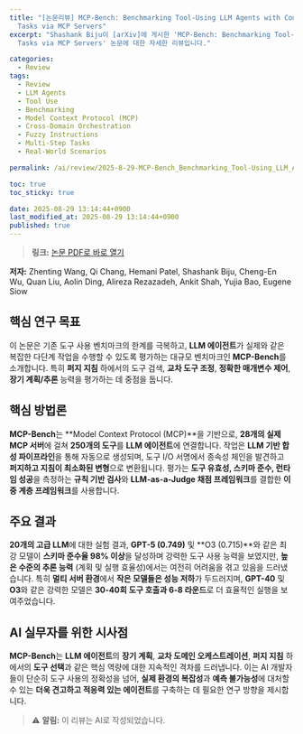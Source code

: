 ```yaml
---
title: "[논문리뷰] MCP-Bench: Benchmarking Tool-Using LLM Agents with Complex Real-World
  Tasks via MCP Servers"
excerpt: "Shashank Biju이 [arXiv]에 게시한 'MCP-Bench: Benchmarking Tool-Using LLM Agents with Complex Real-World
  Tasks via MCP Servers' 논문에 대한 자세한 리뷰입니다."

categories:
  - Review
tags:
  - Review
  - LLM Agents
  - Tool Use
  - Benchmarking
  - Model Context Protocol (MCP)
  - Cross-Domain Orchestration
  - Fuzzy Instructions
  - Multi-Step Tasks
  - Real-World Scenarios

permalink: /ai/review/2025-8-29-MCP-Bench_Benchmarking_Tool-Using_LLM_Agents_with_Complex_Real-World_Tasks_via_MCP_Servers/

toc: true
toc_sticky: true

date: 2025-08-29 13:14:44+0900
last_modified_at: 2025-08-29 13:14:44+0900
published: true
---
```

> **링크:** [논문 PDF로 바로 열기](https://arxiv.org/abs/2508.20453)

**저자:** Zhenting Wang, Qi Chang, Hemani Patel, Shashank Biju, Cheng-En Wu, Quan Liu, Aolin Ding, Alireza Rezazadeh, Ankit Shah, Yujia Bao, Eugene Siow



## 핵심 연구 목표
이 논문은 기존 도구 사용 벤치마크의 한계를 극복하고, **LLM 에이전트**가 실제와 같은 복잡한 다단계 작업을 수행할 수 있도록 평가하는 대규모 벤치마크인 **MCP-Bench**를 소개합니다. 특히 **퍼지 지침** 하에서의 도구 검색, **교차 도구 조정**, **정확한 매개변수 제어**, **장기 계획/추론** 능력을 평가하는 데 중점을 둡니다.

## 핵심 방법론
**MCP-Bench**는 **Model Context Protocol (MCP)**을 기반으로, **28개의 실제 MCP 서버**에 걸쳐 **250개의 도구**를 **LLM 에이전트**에 연결합니다. 작업은 **LLM 기반 합성 파이프라인**을 통해 자동으로 생성되며, 도구 I/O 서명에서 종속성 체인을 발견하고 **퍼지하고 지침이 최소화된 변형**으로 변환됩니다. 평가는 **도구 유효성, 스키마 준수, 런타임 성공**을 측정하는 **규칙 기반 검사**와 **LLM-as-a-Judge 채점 프레임워크**를 결합한 **이중 계층 프레임워크**를 사용합니다.

## 주요 결과
**20개의 고급 LLM**에 대한 실험 결과, **GPT-5 (0.749)** 및 **O3 (0.715)**와 같은 최강 모델이 **스키마 준수율 98% 이상**을 달성하며 강력한 도구 사용 능력을 보였지만, **높은 수준의 추론 능력** (계획 및 실행 효율성)에서는 여전히 어려움을 겪고 있음을 드러냈습니다. 특히 **멀티 서버 환경**에서 **작은 모델들은 성능 저하**가 두드러지며, **GPT-40** 및 **O3**와 같은 강력한 모델은 **30-40회 도구 호출과 6-8 라운드**로 더 효율적인 실행을 보여주었습니다.

## AI 실무자를 위한 시사점
**MCP-Bench**는 **LLM 에이전트**의 **장기 계획**, **교차 도메인 오케스트레이션**, **퍼지 지침** 하에서의 **도구 선택**과 같은 핵심 역량에 대한 지속적인 격차를 드러냅니다. 이는 AI 개발자들이 단순히 도구 사용의 정확성을 넘어, **실제 환경의 복잡성**과 **예측 불가능성**에 대처할 수 있는 **더욱 견고하고 적응력 있는 에이전트**를 구축하는 데 필요한 연구 방향을 제시합니다.

> ⚠️ **알림:** 이 리뷰는 AI로 작성되었습니다.